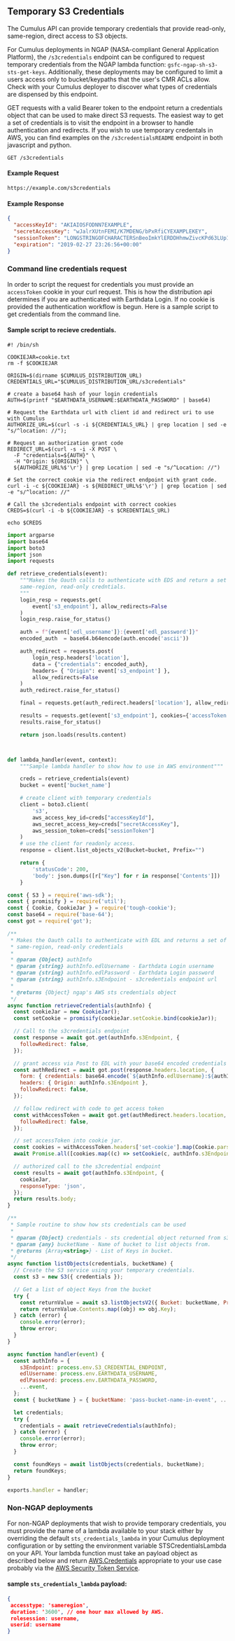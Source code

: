 ## Temporary S3 Credentials

The Cumulus API can provide temporary credentials that provide read-only, same-region, direct access to S3 objects.


For Cumulus deployments in NGAP (NASA-compliant General Application Platform), the `/s3credentials` endpoint can be configured to request temporary credentials from the NGAP lambda function: `gsfc-ngap-sh-s3-sts-get-keys`.  Additionally, these deployments may be configured to limit a users access only to bucket/keypaths that the user's CMR ACLs allow.  Check with your Cumulus deployer to discover what types of credentials are dispensed by this endpoint.

GET requests with a valid Bearer token to the endpoint return a credentials object that can be used to make direct S3 requests.  The easiest way to get a set of credentials is to visit the endpoint in a browser to handle authentication and redirects.  If you wish to use temporary credentals in AWS, you can find examples on the `/s3credentialsREADME` endpoint in both javascript and python.

```endpoint
GET /s3credentials
```

#### Example Request
```http
https://example.com/s3credentials
```

#### Example Response
```json
{
  "accessKeyId": "AKIAIOSFODNN7EXAMPLE",
  "secretAccessKey": "wJalrXUtnFEMI/K7MDENG/bPxRfiCYEXAMPLEKEY",
  "sessionToken": "LONGSTRINGOFCHARACTERSnBeoImkYlERDDHhmwZivcKPd63LUp1uhuZ9bhhIHUjvt++hgRSk9HIMZDEHH9crnukckEZ+FGYrSiwndzjBQ==",
  "expiration": "2019-02-27 23:26:56+00:00"
}
```

### Command line credentials request

In order to script the request for credentials you must provide an `accessToken` cookie in your curl request. This is how the distribution api determines if you are authenticated with Earthdata Login.  If no cookie is provided the authentication workflow is begun.  Here is a sample script to get credentials from the command line.

#### Sample script to recieve credentials.

```curl
#! /bin/sh

COOKIEJAR=cookie.txt
rm -f $COOKIEJAR

ORIGIN=$(dirname $CUMULUS_DISTRIBUTION_URL)
CREDENTIALS_URL="$CUMULUS_DISTRIBUTION_URL/s3credentials"

# create a base64 hash of your login credentials
AUTH=$(printf "$EARTHDATA_USERNAME:$EARTHDATA_PASSWORD" | base64)

# Request the Earthdata url with client id and redirect uri to use with Cumulus
AUTHORIZE_URL=$(curl -s -i ${CREDENTIALS_URL} | grep location | sed -e "s/^location: //");

# Request an authorization grant code
REDIRECT_URL=$(curl -s -i -X POST \
  -F "credentials=${AUTH}" \
  -H "Origin: ${ORIGIN}" \
  ${AUTHORIZE_URL%$'\r'} | grep Location | sed -e "s/^Location: //")

# Set the correct cookie via the redirect endpoint with grant code.
curl -i -c ${COOKIEJAR} -s ${REDIRECT_URL%$'\r'} | grep location | sed -e "s/^location: //"

# Call the s3credentials endpoint with correct cookies
CREDS=$(curl -i -b ${COOKIEJAR} -s $CREDENTIALS_URL)

echo $CREDS
```


```python
import argparse
import base64
import boto3
import json
import requests

def retrieve_credentials(event):
    """Makes the Oauth calls to authenticate with EDS and return a set of s3
    same-region, read-only credntials.
    """
    login_resp = requests.get(
        event['s3_endpoint'], allow_redirects=False
    )
    login_resp.raise_for_status()

    auth = f"{event['edl_username']}:{event['edl_password']}"
    encoded_auth  = base64.b64encode(auth.encode('ascii'))

    auth_redirect = requests.post(
        login_resp.headers['location'],
        data = {"credentials": encoded_auth},
        headers= { "Origin": event['s3_endpoint'] },
        allow_redirects=False
    )
    auth_redirect.raise_for_status()

    final = requests.get(auth_redirect.headers['location'], allow_redirects=False)

    results = requests.get(event['s3_endpoint'], cookies={'accessToken': final.cookies['accessToken']})
    results.raise_for_status()

    return json.loads(results.content)



def lambda_handler(event, context):
    """Sample lambda handler to show how to use in AWS environment"""

    creds = retrieve_credentials(event)
    bucket = event['bucket_name']

    # create client with temporary credentials
    client = boto3.client(
        's3',
        aws_access_key_id=creds["accessKeyId"],
        aws_secret_access_key=creds["secretAccessKey"],
        aws_session_token=creds["sessionToken"]
    )
    # use the client for readonly access.
    response = client.list_objects_v2(Bucket=bucket, Prefix="")

    return {
        'statusCode': 200,
        'body': json.dumps([r["Key"] for r in response['Contents']])
    }

```

```javascript
const { S3 } = require('aws-sdk');
const { promisify } = require('util');
const { Cookie, CookieJar } = require('tough-cookie');
const base64 = require('base-64');
const got = require('got');

/**
 * Makes the Oauth calls to authenticate with EDL and returns a set of s3
 * same-region, read-only credentials
 *
 * @param {Object} authInfo
 * @param {string} authInfo.edlUsername - Earthdata Login username
 * @param {string} authInfo.edlPassword - Earthdata Login password
 * @param {string} authInfo.s3Endpoint - s3credentials endpoint url
 *
 * @returns {Object} ngap's AWS sts credentials object
 */
async function retrieveCredentials(authInfo) {
  const cookieJar = new CookieJar();
  const setCookie = promisify(cookieJar.setCookie.bind(cookieJar));

  // Call to the s3credentials endpoint
  const response = await got.get(authInfo.s3Endpoint, {
    followRedirect: false,
  });

  // grant access via Post to EDL with your base64 encoded credentials
  const authRedirect = await got.post(response.headers.location, {
    form: { credentials: base64.encode(`${authInfo.edlUsername}:${authInfo.edlPassword}`) },
    headers: { Origin: authInfo.s3Endpoint },
    followRedirect: false,
  });

  // follow redirect with code to get access token
  const withAccessToken = await got.get(authRedirect.headers.location, {
    followRedirect: false,
  });

  // set accessToken into cookie jar.
  const cookies = withAccessToken.headers['set-cookie'].map(Cookie.parse);
  await Promise.all([cookies.map((c) => setCookie(c, authInfo.s3Endpoint))]);

  // authorized call to the s3credential endpoint
  const results = await got(authInfo.s3Endpoint, {
    cookieJar,
    responseType: 'json',
  });
  return results.body;
}

/**
 * Sample routine to show how sts credentials can be used
 *
 * @param {Object} credentials - sts credential object returned from s3credential endpoint
 * @param {any} bucketName - Name of bucket to list objects from.
 * @returns {Array<string>} - List of Keys in bucket.
 */
async function listObjects(credentials, bucketName) {
  // Create the S3 service using your temporary credentials.
  const s3 = new S3({ credentials });

  // Get a list of object Keys from the bucket
  try {
    const returnValue = await s3.listObjectsV2({ Bucket: bucketName, Prefix: '' }).promise();
    return returnValue.Contents.map((obj) => obj.Key);
  } catch (error) {
    console.error(error);
    throw error;
  }
}

async function handler(event) {
  const authInfo = {
    s3Endpoint: process.env.S3_CREDENTIAL_ENDPOINT,
    edlUsername: process.env.EARTHDATA_USERNAME,
    edlPassword: process.env.EARTHDATA_PASSWORD,
    ...event,
  };
  const { bucketName } = { bucketName: 'pass-bucket-name-in-event', ...event };

  let credentials;
  try {
    credentials = await retrieveCredentials(authInfo);
  } catch (error) {
    console.error(error);
    throw error;
  }

  const foundKeys = await listObjects(credentials, bucketName);
  return foundKeys;
}

exports.handler = handler;


```


### Non-NGAP deployments

For non-NGAP deployments that wish to provide temporary credentials, you must provide the name of a lambda available to your stack either by overriding the default `sts_credentials_lambda` in your Cumulus deployment configuration or by setting the environment variable STSCredentialsLambda on your API.  Your lambda function must take an payload object as described below and return [AWS.Credentials](https://docs.aws.amazon.com/AWSJavaScriptSDK/latest/AWS/Credentials.html) appropriate to your use case probably via the [AWS Security Token Service](https://docs.aws.amazon.com/STS/latest/APIReference/Welcome.html).

#### sample `sts_credentials_lambda` payload:
```json
{
 accesstype: 'sameregion',
 duration: '3600', // one hour max allowed by AWS.
 rolesession: username,
 userid: username
}
```
